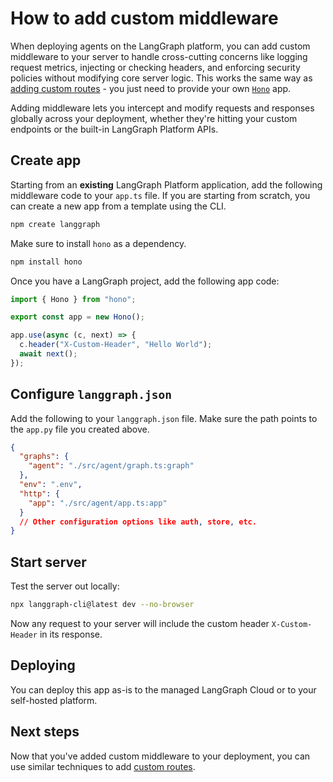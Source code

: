 # How to add custom middleware

When deploying agents on the LangGraph platform, you can add custom middleware to your server to handle cross-cutting concerns like logging request metrics, injecting or checking headers, and enforcing security policies without modifying core server logic. This works the same way as [adding custom routes](./custom_routes.md) - you just need to provide your own [`Hono`](https://hono.dev/) app.

Adding middleware lets you intercept and modify requests and responses globally across your deployment, whether they're hitting your custom endpoints or the built-in LangGraph Platform APIs.

## Create app

Starting from an **existing** LangGraph Platform application, add the following middleware code to your `app.ts` file. If you are starting from scratch, you can create a new app from a template using the CLI.

```bash
npm create langgraph
```

Make sure to install `hono` as a dependency.

```bash
npm install hono
```

Once you have a LangGraph project, add the following app code:

```typescript
import { Hono } from "hono";

export const app = new Hono();

app.use(async (c, next) => {
  c.header("X-Custom-Header", "Hello World");
  await next();
});
```

## Configure `langgraph.json`

Add the following to your `langgraph.json` file. Make sure the path points to the `app.py` file you created above.

```json
{
  "graphs": {
    "agent": "./src/agent/graph.ts:graph"
  },
  "env": ".env",
  "http": {
    "app": "./src/agent/app.ts:app"
  }
  // Other configuration options like auth, store, etc.
}
```

## Start server

Test the server out locally:

```bash
npx langgraph-cli@latest dev --no-browser
```

Now any request to your server will include the custom header `X-Custom-Header` in its response.

## Deploying

You can deploy this app as-is to the managed LangGraph Cloud or to your self-hosted platform.

## Next steps

Now that you've added custom middleware to your deployment, you can use similar techniques to add [custom routes](./custom_routes.md).
